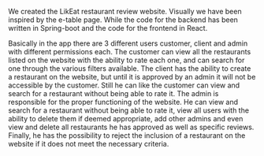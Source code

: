 We created the LikEat restaurant review website. Visually we have been inspired by the e-table page. While the code for the backend has been written in Spring-boot and the code for the frontend in React.

Basically in the app there are 3 different users customer, client and admin with different permissions each. The customer can view all the restaurants listed on the website with the ability to rate each one, and can search for one through the various filters available. The client has the ability to create a restaurant on the website, but until it is approved by an admin it will not be accessible by the customer. Still he can like the customer can view and search for a restaurant without being able to rate it. The admin is responsible for the proper functioning of the website. He can view and search for a restaurant without being able to rate it, view all users with the ability to delete them if deemed appropriate, add other admins and even view and delete all restaurants he has approved as well as specific reviews. Finally, he has the possibility to reject the inclusion of a restaurant on the website if it does not meet the necessary criteria.
